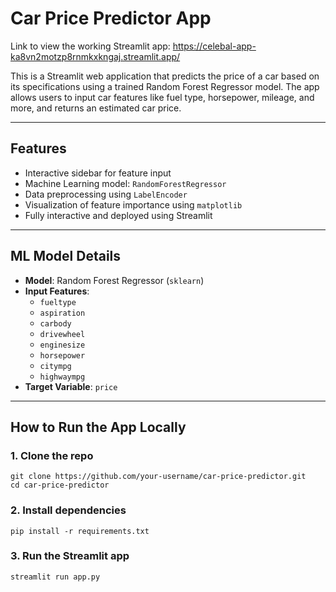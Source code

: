 # Car Price Predictor App

Link to view the working Streamlit app: https://celebal-app-ka8vn2motzp8rnmkxkngaj.streamlit.app/

This is a Streamlit web application that predicts the price of a car based on its specifications using a trained Random Forest Regressor model. The app allows users to input car features like fuel type, horsepower, mileage, and more, and returns an estimated car price.

---

## Features

- Interactive sidebar for feature input
- Machine Learning model: `RandomForestRegressor`
- Data preprocessing using `LabelEncoder`
- Visualization of feature importance using `matplotlib`
- Fully interactive and deployed using Streamlit

---

## ML Model Details

- **Model**: Random Forest Regressor (`sklearn`)
- **Input Features**:
  - `fueltype`
  - `aspiration`
  - `carbody`
  - `drivewheel`
  - `enginesize`
  - `horsepower`
  - `citympg`
  - `highwaympg`
- **Target Variable**: `price`

---

## How to Run the App Locally

### 1. Clone the repo
```
git clone https://github.com/your-username/car-price-predictor.git
cd car-price-predictor
```

### 2. Install dependencies
```
pip install -r requirements.txt
```

### 3. Run the Streamlit app
```
streamlit run app.py
```
